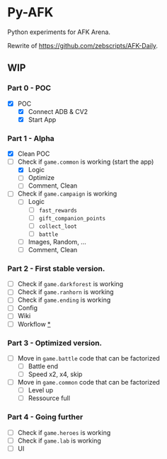 # Py-AFK

Python experiments for AFK Arena.

Rewrite of <https://github.com/zebscripts/AFK-Daily>.

## WIP

### Part 0 - POC

- [x] POC
    - [x] Connect ADB & CV2
    - [x] Start App

### Part 1 - Alpha

- [x] Clean POC
- [ ] Check if `game.common` is working (start the app)
    - [x] Logic
    - [ ] Optimize
    - [ ] Comment, Clean
- [ ] Check if `game.campaign` is working
    - [ ] Logic
        - [ ] `fast_rewards`
        - [ ] `gift_companion_points`
        - [ ] `collect_loot`
        - [ ] `battle`
    - [ ] Images, Random, ...
    - [ ] Comment, Clean

### Part 2 - First stable version.

- [ ] Check if `game.darkforest` is working
- [ ] Check if `game.ranhorn` is working
- [ ] Check if `game.ending` is working
- [ ] Config
- [ ] Wiki
- [ ] Workflow [*](https://github.com/kevingrillet/Py-ForzaHorizon5-Tools/tree/main/.github)

### Part 3 - Optimized version.

- [ ] Move in `game.battle` code that can be factorized
    - [ ] Battle end
    - [ ] Speed x2, x4, skip
- [ ] Move in `game.common` code that can be factorized
    - [ ] Level up
    - [ ] Ressource full

### Part 4 - Going further

- [ ] Check if `game.heroes` is working
- [ ] Check if `game.lab` is working
- [ ] UI
